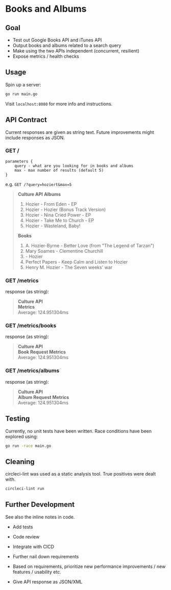 # Books and Albums

## Goal

* Test out Google Books API and iTunes API
* Output books and albums related to a search query
* Make using the two APIs independent (concurrent, resilient)
* Expose metrics / health checks

## Usage

Spin up a server:
```bash
go run main.go
```

Visit `localhost:8080` for more info and instructions.

## API Contract

Current responses are given as string text. Future improvements might include responses as JSON.

### GET /

```
parameters {
    query - what are you looking for in books and albums
    max - max number of results (default 5)
}
```

e.g. `GET /?query=hoziert&max=5`

> **Culture API**
> **Albums**
> 1. Hozier - From Eden - EP
> 2. Hozier - Hozier (Bonus Track Version)
> 3. Hozier - Nina Cried Power - EP
> 4. Hozier - Take Me to Church - EP
> 5. Hozier - Wasteland, Baby!
> 
> **Books**
> 1. A. Hozier-Byrne - Better Love (from "The Legend of Tarzan")
> 2. Mary Soames - Clementine Churchill
> 3. \- Hozier
> 4. Perfect Papers - Keep Calm and Listen to Hozier
> 5. Henry M. Hozier - The Seven weeks' war

### GET /metrics

response (as string):
> **Culture API**  
> **Metrics**  
> Average: 124.951304ms  

### GET /metrics/books

response (as string):
> **Culture API**  
> **Book Request Metrics**  
> Average: 124.951304ms  

### GET /metrics/albums

response (as string):
> **Culture API**  
> **Album Request Metrics**  
> Average: 124.951304ms  

## Testing

Currently, no unit tests have been written. Race conditions have been explored using:

```bash
go run -race main.go
```

## Cleaning

circleci-lint was used as a static analysis tool. True positives were dealt with.

```bash
circleci-lint run
```

## Further Development

See also the inline notes in code.

* Add tests
* Code review
* Integrate with CICD

* Further nail down requirements
* Based on requirements, prioritize new performance improvements / new features / usability etc.

* Give API response as JSON/XML
